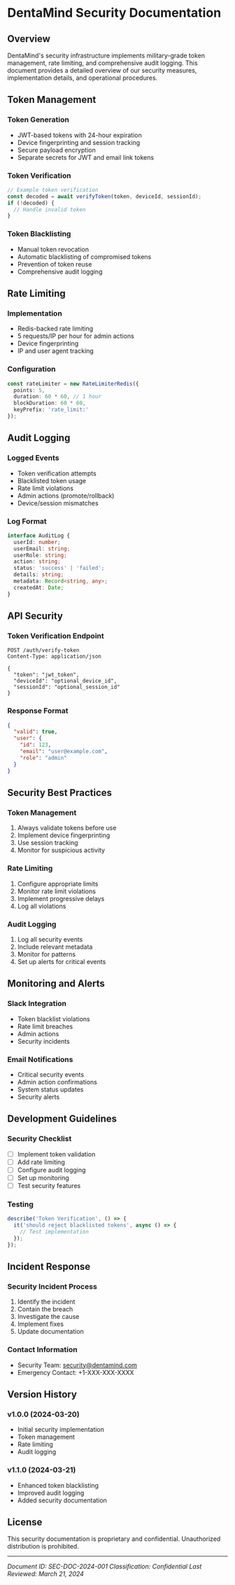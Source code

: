 # DentaMind Security Documentation

## Overview
DentaMind's security infrastructure implements military-grade token management, rate limiting, and comprehensive audit logging. This document provides a detailed overview of our security measures, implementation details, and operational procedures.

## Token Management

### Token Generation
- JWT-based tokens with 24-hour expiration
- Device fingerprinting and session tracking
- Secure payload encryption
- Separate secrets for JWT and email link tokens

### Token Verification
```typescript
// Example token verification
const decoded = await verifyToken(token, deviceId, sessionId);
if (!decoded) {
  // Handle invalid token
}
```

### Token Blacklisting
- Manual token revocation
- Automatic blacklisting of compromised tokens
- Prevention of token reuse
- Comprehensive audit logging

## Rate Limiting

### Implementation
- Redis-backed rate limiting
- 5 requests/IP per hour for admin actions
- Device fingerprinting
- IP and user agent tracking

### Configuration
```typescript
const rateLimiter = new RateLimiterRedis({
  points: 5,
  duration: 60 * 60, // 1 hour
  blockDuration: 60 * 60,
  keyPrefix: 'rate_limit:'
});
```

## Audit Logging

### Logged Events
- Token verification attempts
- Blacklisted token usage
- Rate limit violations
- Admin actions (promote/rollback)
- Device/session mismatches

### Log Format
```typescript
interface AuditLog {
  userId: number;
  userEmail: string;
  userRole: string;
  action: string;
  status: 'success' | 'failed';
  details: string;
  metadata: Record<string, any>;
  createdAt: Date;
}
```

## API Security

### Token Verification Endpoint
```
POST /auth/verify-token
Content-Type: application/json

{
  "token": "jwt_token",
  "deviceId": "optional_device_id",
  "sessionId": "optional_session_id"
}
```

### Response Format
```json
{
  "valid": true,
  "user": {
    "id": 123,
    "email": "user@example.com",
    "role": "admin"
  }
}
```

## Security Best Practices

### Token Management
1. Always validate tokens before use
2. Implement device fingerprinting
3. Use session tracking
4. Monitor for suspicious activity

### Rate Limiting
1. Configure appropriate limits
2. Monitor rate limit violations
3. Implement progressive delays
4. Log all violations

### Audit Logging
1. Log all security events
2. Include relevant metadata
3. Monitor for patterns
4. Set up alerts for critical events

## Monitoring and Alerts

### Slack Integration
- Token blacklist violations
- Rate limit breaches
- Admin actions
- Security incidents

### Email Notifications
- Critical security events
- Admin action confirmations
- System status updates
- Security alerts

## Development Guidelines

### Security Checklist
- [ ] Implement token validation
- [ ] Add rate limiting
- [ ] Configure audit logging
- [ ] Set up monitoring
- [ ] Test security features

### Testing
```typescript
describe('Token Verification', () => {
  it('should reject blacklisted tokens', async () => {
    // Test implementation
  });
});
```

## Incident Response

### Security Incident Process
1. Identify the incident
2. Contain the breach
3. Investigate the cause
4. Implement fixes
5. Update documentation

### Contact Information
- Security Team: security@dentamind.com
- Emergency Contact: +1-XXX-XXX-XXXX

## Version History

### v1.0.0 (2024-03-20)
- Initial security implementation
- Token management
- Rate limiting
- Audit logging

### v1.1.0 (2024-03-21)
- Enhanced token blacklisting
- Improved audit logging
- Added security documentation

## License
This security documentation is proprietary and confidential. Unauthorized distribution is prohibited.

---

*Document ID: SEC-DOC-2024-001*
*Classification: Confidential*
*Last Reviewed: March 21, 2024* 